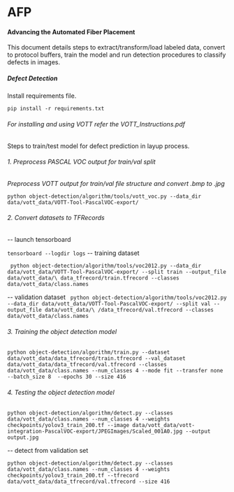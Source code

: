 # AFP

#### Advancing the Automated Fiber Placement

This document details steps to extract/transform/load labeled data, convert to protocol buffers, train the model and run detection procedures to classify defects in images. 

##### Defect Detection

Install requirements file.

`
pip install -r requirements.txt
`

###### For installing and using VOTT refer the VOTT_Instructions.pdf

Steps to train/test model for defect prediction in layup process.

###### 1. Preprocess PASCAL VOC output for train/val split
 

_Preprocess VOTT output for train/val file structure and convert .bmp to .jpg_

`
python object-detection/algorithm/tools/vott_voc.py --data_dir data/vott_data/VOTT-Tool-PascalVOC-export/
`


###### 2. Convert datasets to TFRecords

-- launch tensorboard 

`
tensorboard --logdir logs
`
-- training dataset

`
python object-detection/algorithm/tools/voc2012.py --data_dir data/vott_data/VOTT-Tool-PascalVOC-export/ --split train --output_file data/vott_data/\
data_tfrecord/train.tfrecord --classes data/vott_data/class.names`

-- validation dataset
`
python object-detection/algorithm/tools/voc2012.py --data_dir data/vott_data/VOTT-Tool-PascalVOC-export/ --split val --output_file data/vott_data/\
/data_tfrecord/val.tfrecord --classes data/vott_data/class.names`

###### 3. Training the object detection model 

`
python object-detection/algorithm/train.py --dataset data/vott_data/data_tfrecord/train.tfrecord --val_dataset data/vott_data/data_tfrecord/val.tfrecord --classes data/vott_data/class.names --num_classes 4 --mode fit --transfer none --batch_size 8  --epochs 30 --size 416
`

###### 4. Testing the object detection model 

`
python object-detection/algorithm/detect.py --classes data/vott_data/class.names --num_classes 4 --weights checkpoints/yolov3_train_200.tf --image data/vott_data/vott-integration-PascalVOC-export/JPEGImages/Scaled_001A0.jpg --output output.jpg
`

-- detect from validation set

`
python object-detection/algorithm/detect.py --classes data/vott_data/class.names --num_classes 4 --weights checkpoints/yolov3_train_200.tf --tfrecord data/vott_data/data_tfrecord/val.tfrecord --size 416
`
	


